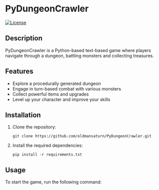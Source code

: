 # PyDungeonCrawler

[![License](https://img.shields.io/badge/license-MIT-blue.svg)](https://opensource.org/licenses/MIT)

## Description

PyDungeonCrawler is a Python-based text-based game where players navigate through a dungeon, battling monsters and collecting treasures.

## Features

- Explore a procedurally generated dungeon
- Engage in turn-based combat with various monsters
- Collect powerful items and upgrades
- Level up your character and improve your skills

## Installation

1. Clone the repository:

    ```shell
    git clone https://github.com/oldmansaturn/PyDungeonCrawler.git
    ```

2. Install the required dependencies:

    ```shell
    pip install -r requirements.txt
    ```

## Usage

To start the game, run the following command:


